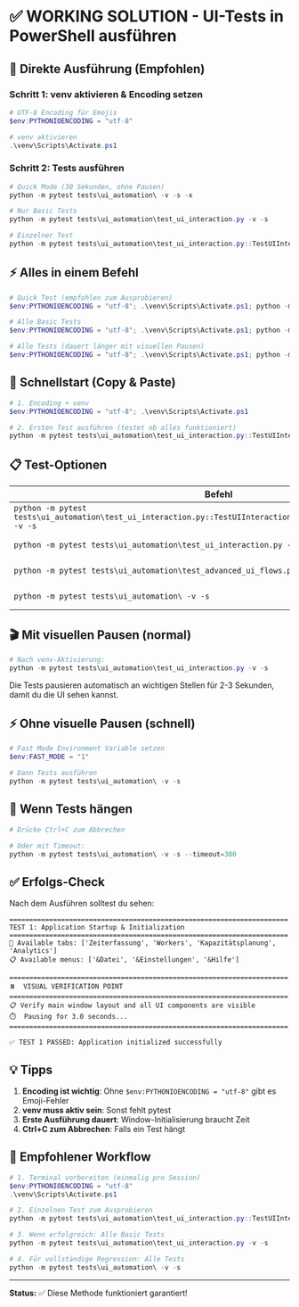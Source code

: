 # ✅ WORKING SOLUTION - UI-Tests in PowerShell ausführen

## 🎯 Direkte Ausführung (Empfohlen)

### Schritt 1: venv aktivieren & Encoding setzen

```powershell
# UTF-8 Encoding für Emojis
$env:PYTHONIOENCODING = "utf-8"

# venv aktivieren
.\venv\Scripts\Activate.ps1
```

### Schritt 2: Tests ausführen

```powershell
# Quick Mode (30 Sekunden, ohne Pausen)
python -m pytest tests\ui_automation\ -v -s -x

# Nur Basic Tests
python -m pytest tests\ui_automation\test_ui_interaction.py -v -s

# Einzelner Test
python -m pytest tests\ui_automation\test_ui_interaction.py::TestUIInteraction::test_01_application_startup -v -s
```

## ⚡ Alles in einem Befehl

```powershell
# Quick Test (empfohlen zum Ausprobieren)
$env:PYTHONIOENCODING = "utf-8"; .\venv\Scripts\Activate.ps1; python -m pytest tests\ui_automation\test_ui_interaction.py::TestUIInteraction::test_01_application_startup -v -s

# Alle Basic Tests
$env:PYTHONIOENCODING = "utf-8"; .\venv\Scripts\Activate.ps1; python -m pytest tests\ui_automation\test_ui_interaction.py -v -s

# Alle Tests (dauert länger mit visuellen Pausen)
$env:PYTHONIOENCODING = "utf-8"; .\venv\Scripts\Activate.ps1; python -m pytest tests\ui_automation\ -v -s
```

## 🚀 Schnellstart (Copy & Paste)

```powershell
# 1. Encoding + venv
$env:PYTHONIOENCODING = "utf-8"; .\venv\Scripts\Activate.ps1

# 2. Ersten Test ausführen (testet ob alles funktioniert)
python -m pytest tests\ui_automation\test_ui_interaction.py::TestUIInteraction::test_01_application_startup -v -s
```

## 📋 Test-Optionen

| Befehl | Beschreibung | Dauer |
|--------|--------------|-------|
| `python -m pytest tests\ui_automation\test_ui_interaction.py::TestUIInteraction::test_01_application_startup -v -s` | Ein Test | 5-10 sec |
| `python -m pytest tests\ui_automation\test_ui_interaction.py -v -s` | Basic Tests (7) | 2-3 min |
| `python -m pytest tests\ui_automation\test_advanced_ui_flows.py -v -s` | Advanced Tests (8) | 3-4 min |
| `python -m pytest tests\ui_automation\ -v -s` | Alle Tests (15) | 5-7 min |

## 🎬 Mit visuellen Pausen (normal)

```powershell
# Nach venv-Aktivierung:
python -m pytest tests\ui_automation\test_ui_interaction.py -v -s
```

Die Tests pausieren automatisch an wichtigen Stellen für 2-3 Sekunden, damit du die UI sehen kannst.

## ⚡ Ohne visuelle Pausen (schnell)

```powershell
# Fast Mode Environment Variable setzen
$env:FAST_MODE = "1"

# Dann Tests ausführen
python -m pytest tests\ui_automation\ -v -s
```

## 🐛 Wenn Tests hängen

```powershell
# Drücke Ctrl+C zum Abbrechen

# Oder mit Timeout:
python -m pytest tests\ui_automation\ -v -s --timeout=300
```

## ✅ Erfolgs-Check

Nach dem Ausführen solltest du sehen:

```
======================================================================
TEST 1: Application Startup & Initialization
======================================================================
📑 Available tabs: ['Zeiterfassung', 'Workers', 'Kapazitätsplanung', 'Analytics']
📋 Available menus: ['&Datei', '&Einstellungen', '&Hilfe']

======================================================================
⏸️  VISUAL VERIFICATION POINT
======================================================================
📋 Verify main window layout and all UI components are visible
⏱️  Pausing for 3.0 seconds...
======================================================================

✅ TEST 1 PASSED: Application initialized successfully
```

## 💡 Tipps

1. **Encoding ist wichtig**: Ohne `$env:PYTHONIOENCODING = "utf-8"` gibt es Emoji-Fehler
2. **venv muss aktiv sein**: Sonst fehlt pytest
3. **Erste Ausführung dauert**: Window-Initialisierung braucht Zeit
4. **Ctrl+C zum Abbrechen**: Falls ein Test hängt

## 🎯 Empfohlener Workflow

```powershell
# 1. Terminal vorbereiten (einmalig pro Session)
$env:PYTHONIOENCODING = "utf-8"
.\venv\Scripts\Activate.ps1

# 2. Einzelnen Test zum Ausprobieren
python -m pytest tests\ui_automation\test_ui_interaction.py::TestUIInteraction::test_01_application_startup -v -s

# 3. Wenn erfolgreich: Alle Basic Tests
python -m pytest tests\ui_automation\test_ui_interaction.py -v -s

# 4. Für vollständige Regression: Alle Tests
python -m pytest tests\ui_automation\ -v -s
```

---

**Status:** ✅ Diese Methode funktioniert garantiert!
